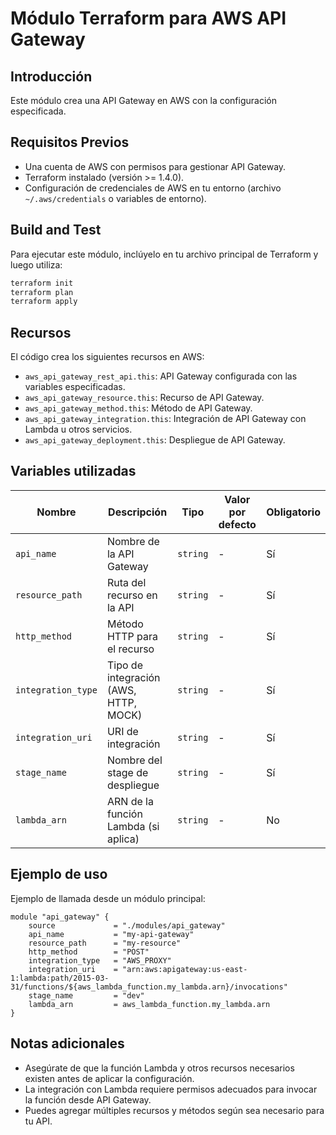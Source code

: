 # Módulo Terraform para AWS API Gateway

## Introducción

Este módulo crea una API Gateway en AWS con la configuración especificada.

## Requisitos Previos

- Una cuenta de AWS con permisos para gestionar API Gateway.
- Terraform instalado (versión >= 1.4.0).
- Configuración de credenciales de AWS en tu entorno (archivo `~/.aws/credentials` o variables de entorno).

## Build and Test

Para ejecutar este módulo, inclúyelo en tu archivo principal de Terraform y luego utiliza:

```bash
terraform init
terraform plan
terraform apply
```

## Recursos

El código crea los siguientes recursos en AWS:

- `aws_api_gateway_rest_api.this`: API Gateway configurada con las variables especificadas.
- `aws_api_gateway_resource.this`: Recurso de API Gateway.
- `aws_api_gateway_method.this`: Método de API Gateway.
- `aws_api_gateway_integration.this`: Integración de API Gateway con Lambda u otros servicios.
- `aws_api_gateway_deployment.this`: Despliegue de API Gateway.

## Variables utilizadas

| Nombre                   | Descripción                           | Tipo           | Valor por defecto | Obligatorio |
|--------------------------|---------------------------------------|----------------|-------------------|-------------|
| `api_name`               | Nombre de la API Gateway              | `string`       | -                 | Sí          |
| `resource_path`          | Ruta del recurso en la API            | `string`       | -                 | Sí          |
| `http_method`            | Método HTTP para el recurso           | `string`       | -                 | Sí          |
| `integration_type`       | Tipo de integración (AWS, HTTP, MOCK) | `string`       | -                 | Sí          |
| `integration_uri`        | URI de integración                    | `string`       | -                 | Sí          |
| `stage_name`             | Nombre del stage de despliegue        | `string`       | -                 | Sí          |
| `lambda_arn`             | ARN de la función Lambda (si aplica)  | `string`       | -                 | No          |

## Ejemplo de uso

Ejemplo de llamada desde un módulo principal:

```hcl
module "api_gateway" {
    source             = "./modules/api_gateway"
    api_name           = "my-api-gateway"
    resource_path      = "my-resource"
    http_method        = "POST"
    integration_type   = "AWS_PROXY"
    integration_uri    = "arn:aws:apigateway:us-east-1:lambda:path/2015-03-31/functions/${aws_lambda_function.my_lambda.arn}/invocations"
    stage_name         = "dev"
    lambda_arn         = aws_lambda_function.my_lambda.arn
}
```

## Notas adicionales

- Asegúrate de que la función Lambda y otros recursos necesarios existen antes de aplicar la configuración.
- La integración con Lambda requiere permisos adecuados para invocar la función desde API Gateway.
- Puedes agregar múltiples recursos y métodos según sea necesario para tu API.